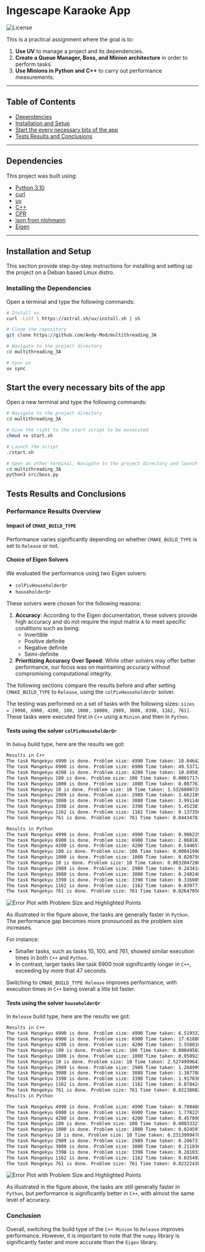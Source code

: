 # Ingescape Karaoke App

![License](https://img.shields.io/badge/license-MIT-blue.svg)

This is a practical assignment where the goal is to:

1. **Use UV** to manage a project and its dependencies.
2. **Create a Queue Manager, Boss, and Minion architecture** in order to perform tasks.
3. **Use Minions in Python and C++** to carry out performance measurements.

---

## Table of Contents
- [Dependencies](#dependencies)
- [Installation and Setup](#installation-and-setup)
- [Start the every necessary bits of the app](#tarttheeverynecessarybitsoftheapp)
- [Tests Results and Conclusions ](#testsresultsandconclusions)

---

## Dependencies

This project was built using:
- [Python 3.10](https://www.python.org/downloads/release/python-3100/)
- [curl](https://curl.se/)
- [uv](https://github.com/astral-sh/uv)
- [C++]()
- [CPR](https://github.com/libcpr/cpr)
- [json from nlohmann](https://github.com/nlohmann/json)
- [Eigen](https://eigen.tuxfamily.org)
---

## Installation and Setup

This section provide step-by-step instructions for installing and setting up the project on a Debian based Linux distro.

### Installing the Dependencies

Open a terminal and type the following commands:

```bash
# Install uv
curl -LsSf \ https://astral.sh/uv/install.sh | sh

# Clone the repository
git clone https://github.com/Andy-Mod/multithreading_3A

# Navigate to the project directory
cd multithreading_3A

# Sync uv
uv sync
```

## Start the every necessary bits of the app
Open a new terminal and type the following commands:
```bash
# Navigate to the project directory
cd multithreading_3A

# Give the right to the start script to be excecuted
chmod +x start.sh

# Launch the script
./start.sh

# Open an other terminal, Navigate to the project directory and launch the boss
cd multithreading_3A
python3 src/boss.py

```

## Tests Results and Conclusions

### Performance Results Overview

#### Impact of `CMAKE_BUILD_TYPE`
Performance varies significantly depending on whether `CMAKE_BUILD_TYPE` is set to `Release` or not.

#### Choice of Eigen Solvers
We evaluated the performance using two Eigen solvers:
- `colPivHouseholderQr`
- `householderQr`

These solvers were chosen for the following reasons:
1. **Accuracy**: According to the Eigen documentation, these solvers provide high accuracy and do not require the input matrix `A` to meet specific conditions such as being:
   - Invertible
   - Positive definite
   - Negative definite
   - Semi-definite
2. **Prioritizing Accuracy Over Speed**: While other solvers may offer better performance, our focus was on maintaining accuracy without compromising computational integrity.

The following sections compare the results before and after setting `CMAKE_BUILD_TYPE` to `Release`, using the `colPivHouseholderQr` solver.

The testing was performed on a set of tasks with the following sizes: `sizes = [9990, 6900, 4200, 100, 1000, 10000, 2989, 3080, 8398, 1162, 761]`. These tasks were executed first in `C++` using a `Minion` and then in `Python`.


#### Tests using the solver `colPivHouseholderQr`

In `Debug` build type, here are the results we got:

```bash
Results in C++
The task Mangekyu 4990 is done. Problem size: 4990 Time taken: 18.046422958374023 seconds
The task Mangekyu 6900 is done. Problem size: 6900 Time taken: 49.5371208190918 seconds
The task Mangekyu 4200 is done. Problem size: 4200 Time taken: 10.69587516784668 seconds
The task Mangekyu 100 is done. Problem size: 100 Time taken: 0.0001717470004223287 seconds
The task Mangekyu 1000 is done. Problem size: 1000 Time taken: 0.08776196092367172 seconds
The task Mangekyu 10 is done. Problem size: 10 Time taken: 1.532600072096102e-05 seconds
The task Mangekyu 2989 is done. Problem size: 2989 Time taken: 3.662109851837158 seconds
The task Mangekyu 3080 is done. Problem size: 3080 Time taken: 3.9911484718322754 seconds
The task Mangekyu 3398 is done. Problem size: 3398 Time taken: 5.45238733291626 seconds
The task Mangekyu 1162 is done. Problem size: 1162 Time taken: 0.13735634088516235 seconds
The task Mangekyu 761 is done. Problem size: 761 Time taken: 0.044347815215587616 seconds

Results in Python
The task Mangekyu 4990 is done. Problem size: 4990 Time taken: 0.9062296289999949 seconds
The task Mangekyu 6900 is done. Problem size: 6900 Time taken: 2.0681871809999848 seconds
The task Mangekyu 4200 is done. Problem size: 4200 Time taken: 0.5446575260000373 seconds
The task Mangekyu 100 is done. Problem size: 100 Time taken: 0.0004199890000791129 seconds
The task Mangekyu 1000 is done. Problem size: 1000 Time taken: 0.020756837000021733 seconds
The task Mangekyu 10 is done. Problem size: 10 Time taken: 0.0032047280000142564 seconds
The task Mangekyu 2989 is done. Problem size: 2989 Time taken: 0.24341484499996113 seconds
The task Mangekyu 3080 is done. Problem size: 3080 Time taken: 0.24024804700002278 seconds
The task Mangekyu 3398 is done. Problem size: 3398 Time taken: 0.3160894400000416 seconds
The task Mangekyu 1162 is done. Problem size: 1162 Time taken: 0.03977131499993902 seconds
The task Mangekyu 761 is done. Problem size: 761 Time taken: 0.02647056499995415 seconds
```

![Error Plot with Problem Size and Highlighted Points](data/ex1.png)

As illustrated in the figure above, the tasks are generally faster in `Python`. The performance gap becomes more pronounced as the problem size increases.

For instance:
- Smaller tasks, such as tasks 10, 100, and 761, showed similar execution times in both `C++` and `Python`.
- In contrast, larger tasks like task 6900 took significantly longer in `C++`, exceeding by more that 47 seconds.

Switching to `CMAKE_BUILD_TYPE Release` improves performance, with execution times in `C++` being overall a litle bit faster.

#### Tests using the solver `householderQr`

In `Release` build type, here are the results we got:

```bash
Results in C++
The task Mangekyu 4990 is done. Problem size: 4990 Time taken: 6.519332408905029 seconds
The task Mangekyu 6900 is done. Problem size: 6900 Time taken: 17.61880874633789 seconds
The task Mangekyu 4200 is done. Problem size: 4200 Time taken: 3.558016061782837 seconds
The task Mangekyu 100 is done. Problem size: 100 Time taken: 0.0004950279835611582 seconds
The task Mangekyu 1000 is done. Problem size: 1000 Time taken: 0.05092376098036766 seconds
The task Mangekyu 10 is done. Problem size: 10 Time taken: 2.5274999643443152e-05 seconds
The task Mangekyu 2989 is done. Problem size: 2989 Time taken: 1.2689995765686035 seconds
The task Mangekyu 3080 is done. Problem size: 3080 Time taken: 1.3877800703048706 seconds
The task Mangekyu 3398 is done. Problem size: 3398 Time taken: 1.9178365468978882 seconds
The task Mangekyu 1162 is done. Problem size: 1162 Time taken: 0.07842449843883514 seconds
The task Mangekyu 761 is done. Problem size: 761 Time taken: 0.022380823269486427 seconds
Results in Python

The task Mangekyu 4990 is done. Problem size: 4990 Time taken: 0.7084680450006999 seconds
The task Mangekyu 6900 is done. Problem size: 6900 Time taken: 1.7782297870007824 seconds
The task Mangekyu 4200 is done. Problem size: 4200 Time taken: 0.45709889699992345 seconds
The task Mangekyu 100 is done. Problem size: 100 Time taken: 0.0003332780006530811 seconds
The task Mangekyu 1000 is done. Problem size: 1000 Time taken: 0.02459754099982092 seconds
The task Mangekyu 10 is done. Problem size: 10 Time taken: 6.231399947864702e-05 seconds
The task Mangekyu 2989 is done. Problem size: 2989 Time taken: 0.20673104999968928 seconds
The task Mangekyu 3080 is done. Problem size: 3080 Time taken: 0.211836890000086 seconds
The task Mangekyu 3398 is done. Problem size: 3398 Time taken: 0.2810321280003336 seconds
The task Mangekyu 1162 is done. Problem size: 1162 Time taken: 0.035492132999934256 seconds
The task Mangekyu 761 is done. Problem size: 761 Time taken: 0.02322438300052454 seconds
```

![Error Plot with Problem Size and Highlighted Points](data/ex2.png)

As illustrated in the figure above, the tasks are still generally faster in `Python`, but performance is significantly better in `C++`, with almost the same level of accuracy.

### Conclusion

Overall, switching the build type of the `C++ Minion` to `Release` improves performance. However, it is important to note that the `numpy` library is significantly faster and more accurate than the `Eigen` library.
